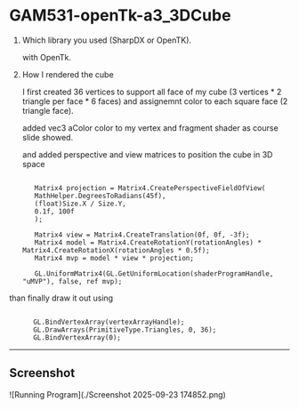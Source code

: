 # GAM531-openTk-a3_3DCube

1. Which library you used (SharpDX or OpenTK).
   
   with OpenTk.
   
   
2. How I rendered the cube

   
   I first created 36 vertices to support all face of my cube (3 vertices * 2 triangle per face * 6 faces) and assignemnt color to each square face (2 triangle face).

   added vec3 aColor color to my vertex and fragment shader as course slide showed.

   and added perspective and view matrices to position the cube in 3D space
   
   ```
   
      Matrix4 projection = Matrix4.CreatePerspectiveFieldOfView(
      MathHelper.DegreesToRadians(45f),
      (float)Size.X / Size.Y,
      0.1f, 100f
      );

      Matrix4 view = Matrix4.CreateTranslation(0f, 0f, -3f);
      Matrix4 model = Matrix4.CreateRotationY(rotationAngles) * Matrix4.CreateRotationX(rotationAngles * 0.5f);
      Matrix4 mvp = model * view * projection;

      GL.UniformMatrix4(GL.GetUniformLocation(shaderProgramHandle, "uMVP"), false, ref mvp);
   
   ```



  than finally draw it out using

```

      GL.BindVertexArray(vertexArrayHandle);
      GL.DrawArrays(PrimitiveType.Triangles, 0, 36);
      GL.BindVertexArray(0);

```

   
----
## Screenshot

![Running Program](./Screenshot 2025-09-23 174852.png)
